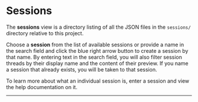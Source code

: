# Sessions

The **sessions** view is a directory listing of all the JSON files in the `sessions/` directory relative to this project.

Choose a **session** from the list of available sessions or provide a name in the search field and click the blue right arrow button to create a session by that name. By entering text in the search field, you will also filter session threads by their display name and the content of their preview. If you name a session that already exists, you will be taken to that session.



To learn more about what an individual session is, enter a session and view the help documentation on it.

---
